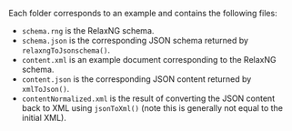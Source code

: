 Each folder corresponds to an example and contains the following files:

- `schema.rng` is the RelaxNG schema.
- `schema.json` is the corresponding JSON schema returned by `relaxngToJsonschema()`.
- `content.xml` is an example document corresponding to the RelaxNG schema.
- `content.json` is the corresponding JSON content returned by `xmlToJson()`.
- `contentNormalized.xml` is the result of converting the JSON content back to XML using `jsonToXml()` (note this is generally not equal to the initial XML).